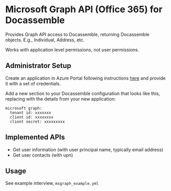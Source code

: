 # Microsoft Graph API (Office 365) for Docassemble

Provides Graph API access to Docassemble, returning Docassemble objects. E.g.,
Individual, Address, etc.

Works with application level permissions, not user permissions.

## Administrator Setup

Create an application in Azure Portal following instructions [here](https://docs.microsoft.com/en-us/graph/auth-v2-service?view=graph-rest-1.0)
and provide it with a set of credentials.

Add a new section to your Docassemble configuration that looks like this, replacing
with the details from your new application:

```
microsoft graph:
  tenant id: xxxxxxx
  client id: xxxxxxxx
  client secret: xxxxxxxxx
```

## Implemented APIs
* Get user information (with user principal name, typically email address)
* Get user contacts (with upn)

## Usage
See example interview, `msgraph_example.yml`